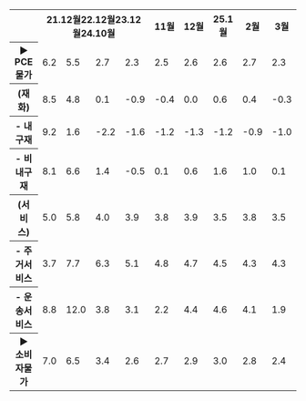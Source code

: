 <table><tbody><tr><td></td><th colspan="4">21.12월22.12월23.12월24.10월</th><th>11월</th><th>12월</th><th>25.1월</th><th>2월</th><th>3월</th></tr><tr><th>► PCE물가</th><td>6.2</td><td>5.5</td><td>2.7</td><td>2.3</td><td>2.5</td><td>2.6</td><td>2.6</td><td>2.7</td><td>2.3</td></tr><tr><th>(재 화)</th><td>8.5</td><td>4.8</td><td>0.1</td><td>-0.9</td><td>-0.4</td><td>0.0</td><td>0.6</td><td>0.4</td><td>-0.3</td></tr><tr><th>- 내구재</th><td>9.2</td><td>1.6</td><td>-2.2</td><td>-1.6</td><td>-1.2</td><td>-1.3</td><td>-1.2</td><td>-0.9</td><td>-1.0</td></tr><tr><th>- 비내구재</th><td>8.1</td><td>6.6</td><td>1.4</td><td>-0.5</td><td>0.1</td><td>0.6</td><td>1.6</td><td>1.0</td><td>0.1</td></tr><tr><th>(서비스)</th><td>5.0</td><td>5.8</td><td>4.0</td><td>3.9</td><td>3.8</td><td>3.9</td><td>3.5</td><td>3.8</td><td>3.5</td></tr><tr><th>- 주거서비스</th><td>3.7</td><td>7.7</td><td>6.3</td><td>5.1</td><td>4.8</td><td>4.7</td><td>4.5</td><td>4.3</td><td>4.3</td></tr><tr><th>- 운송서비스</th><td>8.8</td><td>12.0</td><td>3.8</td><td>3.1</td><td>2.2</td><td>4.4</td><td>4.6</td><td>4.1</td><td>1.9</td></tr><tr><th>► 소비자물가</th><td>7.0</td><td>6.5</td><td>3.4</td><td>2.6</td><td>2.7</td><td>2.9</td><td>3.0</td><td>2.8</td><td>2.4</td></tr></tbody></table>